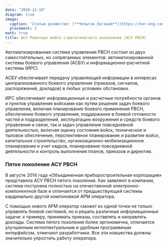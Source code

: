 ```yaml
---
date: "2020-12-19"
diagram: true
image:
  caption: 'Статью разместил: [**Чепыгов Евгений**](https://ker-eng.com/upload/iblock/449/449e82655b827800eef253cd1ae07b61.JPG)'
  placement: 3
math: true
title: АСУ Ракетных войск стратегического назначения (АСУ РВСН)
---
```


  Автоматизированная система управления РВСН состоит из двух самостоятельных, но сопрягаемых элементов: автоматизированной системы боевого управления (АСБУ) и информационно-расчетной системы (ИРС).

АСБУ обеспечивает передачу управляющей информации в интересах централизованного боевого управления (приказов, сигналов, распоряжений, докладов) в любых условиях обстановки.

ИРС обеспечивает информационные и расчетные потребности органов и пунктов управления войсками как путем решения задач боевого управления, включая планирование боевого применения РВСН, обеспечение боевого управления, поддержание в боевой готовности частей и подразделений, эксплуатацию вооружения и средств боевого управления и связи, так и задач управления повседневной деятельностью, включая оценку состояния войск, техническое и тыловое обеспечение, перспективное планирование и развитие войск, капитальное строительство, организационно-мобилизационное планирование и учет кадров, планирование повседневной деятельности и контроль выполнения планов, приказов и директив.



### Пятое поколение АСУ РВСН

  В августе 2014 года «Объединенная приборостроительная корпорация» представила АСУ РВСН пятого поколения. Как заявляют в компании, система построена полностью на отечественной электронно-компонентной базе и отличается от предшествующей системы кардинально другой компоновкой АРМ оператора.

С помощью нового АРМ оператор сможет из одной точки не только управлять боевой системой, но и решать различные информационные задачи: к примеру, принимать приказы, составлять и направлять доклады. Система пятого поколения более эргономична, отличается улучшенным интеллектуальным и удобным программным интерфейсом, отмечают разработчики. Все эти новшества должны значительно упростить работу оператора.
    

